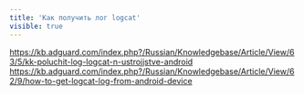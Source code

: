 ```yaml
---
title: 'Как получить лог logcat'
visible: true
---
```


https://kb.adguard.com/index.php?/Russian/Knowledgebase/Article/View/63/5/kk-poluchit-log-logcat-n-ustrojjstve-android
https://kb.adguard.com/index.php?/Russian/Knowledgebase/Article/View/62/9/how-to-get-logcat-log-from-android-device
